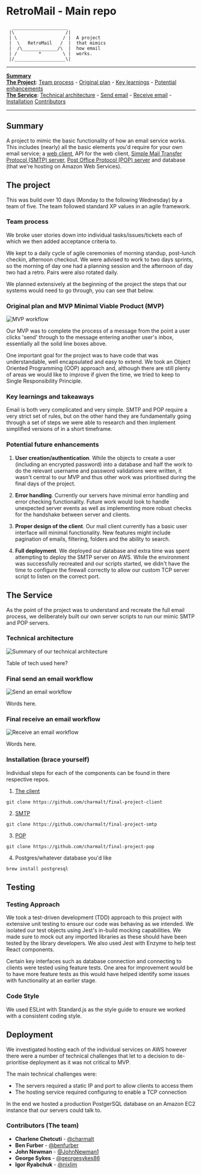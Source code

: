 # RetroMail - Main repo
```
  _____________________  
 |\                   /|
 | \                 / |  A project
 |  \   RetroMail   /  |  that mimics
 |  /\_____________/\  |  how email
 | /        *        \ |  works.
 |/___________________\|

```

***
**[Summary](#summary)**<br/>
**[The Project](#project)**: [Team process](#team-process) - [Original plan](#plan) - [Key learnings](#learnings) - [Potential enhancements](#enhancements)<br/>
**[The Service](#service)**: [Technical architecture](#architecture) - [Send email](#workflow-send) - [Receive email](#workflow-receive) - [Installation](#installation) [Contributors](#contributors)
***

## <a name="summary">Summary</a>
A project to mimic the basic functionality of how an email service works. This includes (nearly) all the basic elements you'd require for your own email service; a [web client](https://github.com/charmalt/final-project-client), API for the web client, [Simple Mail Transfer Protocol (SMTP) server](https://github.com/charmalt/final-project-smtp), [Post Office Protocol (POP) server](https://github.com/charmalt/final-project-pop) and database (that we're hosting on Amazon Web Services).


## <a name="project">The project</a>
This was build over 10 days (Monday to the following Wednesday) by a team of five. The team followed standard XP values in an agile framework.

### <a name="team-process">Team process</a>
We broke user stories down into individual tasks/issues/tickets each of which we then added acceptance criteria to.

We kept to a daily cycle of agile ceremonies of morning standup, post-lunch checkin, afternoon checkout. We were advised to work to two days sprints, so the morning of day one had a planning session and the afternoon of day two had a retro. Pairs were also rotated daily.

We planned extensively at the beginning of the project the steps that our systems would need to go through, you can see that below.

### <a name="plan">Original plan and MVP Minimal Viable Product (MVP)</a>
![MVP workflow](https://github.com/charmalt/final-project-main/blob/master/images/mvp-as-agreed.png "MVP workflow")

Our MVP was to complete the process of a message from the point a user clicks 'send' through to the message entering another user's inbox, essentially all the solid line boxes above.

One important goal for the project was to have code that was understandable, well encapsulated and easy to extend. We took an Object Oriented Programming (OOP) approach and, although there are still plenty of areas we would like to improve if given the time, we tried to keep to Single Responsibility Principle.

### <a name="learnings">Key learnings and takeaways</a>
Email is both very complicated and very simple. SMTP and POP require a very strict set of rules, but on the other hand they are fundamentally going through a set of steps we were able to research and then implement simplified versions of in a short timeframe.


### <a name="enhancements">Potential future enhancements</a>
1. **User creation/authentication**. While the objects to create a user (including an encrypted password) into a database and half the work to do the relevant username and password validations were written, it wasn't central to our MVP and thus other work was prioritised during the final days of the project.

2. **Error handling**. Currently our servers have minimal error handling and error checking functionality. Future work would look to handle unexpected server events as well as implementing more robust checks for the handshake between server and clients.

3. **Proper design of the client**. Our mail client currently has a basic user interface will minimal functionality. New features might include pagination of emails, filtering, folders and the ability to search.

4. **Full deployment**. We deployed our database and extra time was spent attempting to deploy the SMTP server on AWS. While the environment was successfully recreated and our scripts started, we didn't have the time to configure the firewall correctly to allow our custom TCP server script to listen on the correct port.

## <a name="service">The Service</a>
As the point of the project was to understand and recreate the full email process, we deliberately built our own server scripts to run our mimic SMTP and POP servers.



### <a name="architecture">Technical architecture</a>
![Summary of our technical architecture](https://github.com/charmalt/final-project-main/blob/master/images/summary-architecture.png "Summary of our technical architecture")

Table of tech used here?


### <a name="workflow-send">Final send an email workflow</a>

![Send an email workflow](https://github.com/charmalt/final-project-main/blob/master/images/workflow-send.png "Send an email workflow")

Words here.

### <a name="workflow-receive">Final receive an email workflow</a>

![Receive an email workflow](https://github.com/charmalt/final-project-main/blob/master/images/workflow-receive.png "Receive an email workflow")

Words here.

### <a name="installation">Installation</a> (brace yourself)
Individual steps for each of the components can be found in there respective repos.

1. [The client](https://github.com/charmalt/final-project-client)
```
git clone https://github.com/charmalt/final-project-client
```
2. [SMTP](https://github.com/charmalt/final-project-smtp)
```
git clone https://github.com/charmalt/final-project-smtp
```
3. [POP](https://github.com/charmalt/final-project-pop)
```
git clone https://github.com/charmalt/final-project-pop
```
4. Postgres/whatever database you'd like
```
brew install postgresql
```

## Testing

### Testing Approach

We took a test-driven development (TDD) approach to this project with extensive unit testing to ensure our code was behaving as we intended. We isolated our test objects using Jest's in-build mocking capabilities. We made sure to mock out any imported libraries as these should have been tested by the library developers. We also used Jest with Enzyme to help test React components.

Certain key interfaces such as database connection and connecting to clients were tested using feature tests. One area for improvement would be to have more feature tests as this would have helped identify some issues with functionality at an earlier stage.

### Code Style

We used ESLint with Standard.js as the style guide to ensure we worked with a consistent coding style.

## Deployment

We investigated hosting each of the individual services on AWS however there were a number of technical challenges that let to a decision to de-prioritise deployment as it was not critical to MVP.

The main technical challenges were:
* The servers required a static IP and port to allow clients to access them
* The hosting service required configuring to enable a TCP connection

In the end we hosted a production PostgerSQL database on an Amazon EC2 instance that our servers could talk to.

### <a name="contributors">Contributors</a> (The team)

* **Charlene Chetcuti** - [@charmalt](https://github.com/charmalt)
* **Ben Furber** - [@benfurber](https://github.com/benfurber)
* **John Newman** - [@JohnNewman1](https://github.com/JohnNewman1)
* **George Sykes** - [@georgesykes86](https://github.com/georgesykes86)
* **Igor Ryabchuk** - [@nixlim](https://github.com/nixlim)
